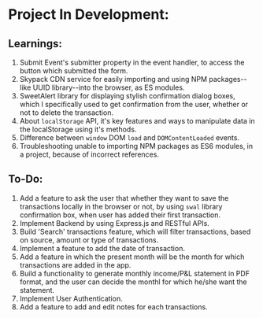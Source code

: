 # Project In Development:

## Learnings:

1. Submit Event's submitter property in the event handler, to access the button which submitted the form.
2. Skypack CDN service for easily importing and using NPM packages--like UUID library--into the browser, as ES modules.
3. SweetAlert library for displaying stylish confirmation dialog boxes, which I specifically used to get confirmation from the user, whether or not to delete the transaction. 
4. About `localStorage` API, it's key features and ways to manipulate data in the localStorage using it's methods.
5. Difference between `window` DOM `load` and `DOMContentLoaded` events.
6. Troubleshooting unable to importing NPM packages as ES6 modules, in a project, because of incorrect references.

## To-Do:
1. Add a feature to ask the user that whether they want to save the transactions locally in the browser or not, by using `swal` library confirmation box, when user has added their first transaction.
2. Implement Backend by using Express.js and RESTful APIs.
3. Build 'Search' transactions feature, which will filter transactions, based on source, amount or type of transactions.
4. Implement a feature to add the date of transaction.
5. Add a feature in which the present month will be the month for which transactions are added in the app.
6. Build a functionality to generate monthly income/P&L statement in PDF format, and the user can decide the monthl for which he/she want the statement.
7. Implement User Authentication.
8. Add a feature to add and edit notes for each transactions.
